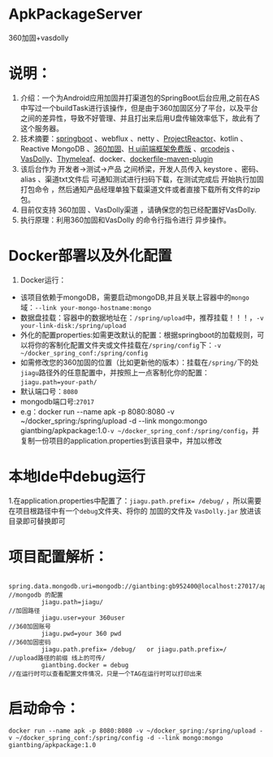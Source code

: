 # ApkPackageServer
360加固+vasdolly
# 说明：
1. 介绍：一个为Android应用加固并打渠道包的SpringBoot后台应用,之前在AS中写过一个buildTask进行该操作，但是由于360加固区分了平台，以及平台之间的差异性，导致不好管理、并且打出来后用U盘传输效率低下，故此有了这个服务器。
2. 技术摘要：[springboot](https://spring.io/projects/spring-boot) 、webflux 、netty 、[ProjectReactor](https://projectreactor.io/)、kotlin 、Reactive MongoDB 、[360加固](https://jiagu.360.cn/x)、[H ui前端框架免费版](http://www.h-ui.net/) 、[qrcodejs](https://github.com/davidshimjs/qrcodejs) 、[VasDolly](https://github.com/Tencent/VasDolly)、[Thymeleaf](https://www.thymeleaf.org/documentation.html)、docker、[dockerfile-maven-plugin](https://github.com/spotify/docker-maven-plugin)
3. 该后台作为 开发者->测试->产品 之间桥梁，开发人员传入 keystore 、密码、alias 、渠道txt文件后 可通知测试进行扫码下载，在测试完成后 开始执行加固打包命令 ，然后通知产品经理单独下载渠道文件或者直接下载所有文件的zip包。
4. 目前仅支持 360加固 、VasDolly渠道 ，请确保您的包已经配置好VasDolly.
5. 执行原理：利用360加固和VasDolly 的命令行指令进行 异步操作。
# Docker部署以及外化配置
1. Docker运行：
 - 该项目依赖于mongoDB，需要启动mongoDB,并且关联上容器中的`mongo`域：`--link your-mongo-hostname:mongo`
 - 数据盘挂载：容器中的数据地址在：`/spring/upload`中，推荐挂载！！！，`-v your-link-disk:/spring/upload`
 - 外化的配置properties:如需更改默认的配置：根据springboot的加载规则，可以将你的客制化配置文件夹或文件挂载在`/spring/config`下：`-v ~/docker_spring_conf:/spring/config`
 - 如需修改您的360加固的位置（比如更新他的版本）：挂载在`/spring/`下的处`jiagu`路径外的任意配置中，并按照上一点客制化你的配置：`jiagu.path=your-path/`
 - 默认端口号：`8080`
 - mongodb端口号:`27017`
 - e.g：docker run --name apk -p 8080:8080 -v ~/docker_spring:/spring/upload  -d --link mongo:mongo giantbing/apkpackage:1.0`-v ~/docker_spring_conf:/spring/config`，并复制一份项目的application.properties到该目录中，并加以修改
# 本地Ide中debug运行
 1.在application.properties中配置了：`jiagu.path.prefix= /debug/` ，所以需要在项目根路径中有一个`debug`文件夹、将你的 加固的文件及 `VasDolly.jar` 放进该目录即可替换即可
# 项目配置解析：
 ```
          spring.data.mongodb.uri=mongodb://giantbing:gb952400@localhost:27017/apk //mongodb 的配置
          jiagu.path=jiagu/                                                        //加固路径
          jiagu.user=your 360user                                                  //360加固账号
          jiagu.pwd=your 360 pwd                                                   //360加固密码
          jiagu.path.prefix= /debug/   or jiagu.path.prefix=/                      //upload路径的前缀 线上的可传/
          giantbing.docker = debug                                                 //在运行时可以查看配置文件情况，只是一个TAG在运行时可以打印出来
 ```
# 启动命令：
`docker run --name apk -p 8080:8080 -v ~/docker_spring:/spring/upload -v ~/docker_spring_conf:/spring/config -d --link mongo:mongo giantbing/apkpackage:1.0`